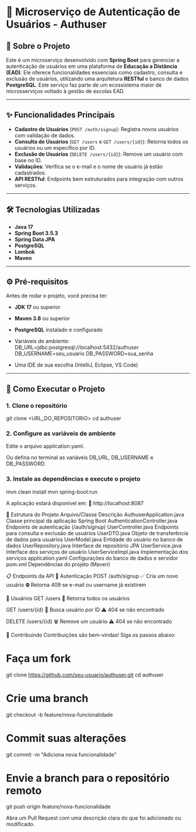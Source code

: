 # 🔐 Microserviço de Autenticação de Usuários - Authuser

## 📖 Sobre o Projeto
Este é um microserviço desenvolvido com **Spring Boot** para gerenciar a autenticação de usuários em uma plataforma de **Educação a Distância (EAD)**. Ele oferece funcionalidades essenciais como cadastro, consulta e exclusão de usuários, utilizando uma arquitetura **RESTful** e banco de dados **PostgreSQL**. Este serviço faz parte de um ecossistema maior de microsserviços voltado à gestão de escolas EAD.

---

## ✨ Funcionalidades Principais
- **Cadastro de Usuários** (`POST /auth/signup`): Registra novos usuários com validação de dados.
- **Consulta de Usuários** (`GET /users` e `GET /users/{id}`): Retorna todos os usuários ou um específico por ID.
- **Exclusão de Usuários** (`DELETE /users/{id}`): Remove um usuário com base no ID.
- **Validações**: Verifica se o e-mail e o nome de usuário já estão cadastrados.
- **API RESTful**: Endpoints bem estruturados para integração com outros serviços.

---

## 🛠️ Tecnologias Utilizadas
- **Java 17**
- **Spring Boot 3.5.3**
- **Spring Data JPA**
- **PostgreSQL**
- **Lombok**
- **Maven**

---

## ⚙️ Pré-requisitos
Antes de rodar o projeto, você precisa ter:
- **JDK 17** ou superior
- **Maven 3.8** ou superior
- **PostgreSQL** instalado e configurado
- Variáveis de ambiente:
    DB_URL=jdbc:postgresql://localhost:5432/authuser
    DB_USERNAME=seu_usuario
    DB_PASSWORD=sua_senha
  
- Uma IDE de sua escolha (IntelliJ, Eclipse, VS Code)

---

## 🚀 Como Executar o Projeto

### 1. Clone o repositório
git clone <URL_DO_REPOSITORIO>
cd authuser

###  2. Configure as variáveis de ambiente

Edite o arquivo application.yaml.

Ou defina no terminal as variáveis DB_URL, DB_USERNAME e DB_PASSWORD.

### 3. Instale as dependências e execute o projeto

mvn clean install
mvn spring-boot:run

A aplicação estará disponível em:
📍 http://localhost:8087

📂 Estrutura do Projeto
Arquivo/Classe	Descrição
AuthuserApplication.java	Classe principal da aplicação Spring Boot
AuthenticationController.java	Endpoints de autenticação (/auth/signup)
UserController.java	Endpoints para consulta e exclusão de usuários
UserDTO.java	Objeto de transferência de dados para usuários
UserModel.java	Entidade do usuário no banco de dados
UserRepository.java	Interface de repositório JPA
UserService.java	Interface dos serviços de usuário
UserServiceImpl.java	Implementação dos serviços
application.yaml	Configurações do banco de dados e servidor
pom.xml	Dependências do projeto (Maven)

📋 Endpoints da API
🔐 Autenticação
POST /auth/signup
✅ Cria um novo usuário
⛔ Retorna 409 se e-mail ou username já existirem

👤 Usuários
GET /users
🔎 Retorna todos os usuários

GET /users/{id}
🔎 Busca usuário por ID
⚠️ 404 se não encontrado

DELETE /users/{id}
🗑️ Remove um usuário
⚠️ 404 se não encontrado

🤝 Contribuindo
Contribuições são bem-vindas!
Siga os passos abaixo:

# Faça um fork
git clone https://github.com/seu-usuario/authuser.git
cd authuser

# Crie uma branch
git checkout -b feature/nova-funcionalidade

# Commit suas alterações
git commit -m "Adiciona nova funcionalidade"

# Envie a branch para o repositório remoto
git push origin feature/nova-funcionalidade

Abra um Pull Request com uma descrição clara do que foi adicionado ou modificado.
